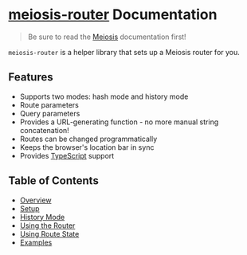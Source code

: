 # [meiosis-router](https://meiosis.js.org/router) Documentation

> Be sure to read the [Meiosis](toc.html) documentation first!

`meiosis-router` is a helper library that sets up a Meiosis router for you.

## Features

- Supports two modes: hash mode and history mode
- Route parameters
- Query parameters
- Provides a URL-generating function - no more manual string concatenation!
- Routes can be changed programmatically
- Keeps the browser's location bar in sync
- Provides [TypeScript](https://www.typescriptlang.org/) support

## Table of Contents

- [Overview](router-overview.html)
- [Setup](router-setup.html)
- [History Mode](router-history-mode.html)
- [Using the Router](router-using.html)
- [Using Route State](router-state.html)
- [Examples](router-examples.html)
